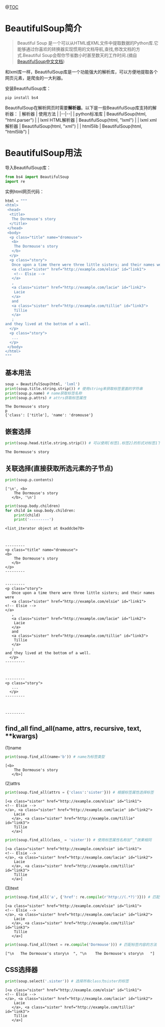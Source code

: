 ﻿@[TOC](目录)
# BeautifulSoup简介

> Beautiful Soup 是一个可以从HTML或XML文件中提取数据的Python库.它能够通过你喜欢的转换器实现惯用的文档导航,查找,修改文档的方式.Beautiful Soup会帮你节省数小时甚至数天的工作时间.(摘自[BeautifulSoup中文文档](https://beautifulsoup.readthedocs.io/zh_CN/v4.4.0/))

和lxml库一样，BeautifulSoup库是一个功能强大的解析库，可以方便地提取各个网页元素，是爬虫的一大利器。

安装BeautifulSoup库：

```python
pip install bs4
```
BeautifulSoup在解析网页时需要**解析器**。以下是一些BeautifulSoup库支持的解析器：
| 解析器 | 使用方法 |
|--|--|
| python标准库 | BeautifulSoup(html, "html.parser") |
| lxml HTML解析器 | BeautifulSoup(html, "lxml") | 
| lxml xml解析器 | BeautifulSoup(html, "xml") | 
| html5lib | BeautifulSoup(html, "html5lib") | 
# BeautifulSoup用法

导入BeautifulSoup库：
```python
from bs4 import BeautifulSoup
import re
```
实例html网页代码：

```python
html = """
<html>
 <head>
  <title>
   The Dormouse's story
  </title>
 </head>
 <body>
  <p class="title" name="dromouse">
   <b>
    The Dormouse's story
   </b>
  </p>
  <p class="story">
   Once upon a time there were three little sisters; and their names were
   <a class="sister" href="http://example.com/elsie" id="link1">
    <!-- Elsie -->
   </a>
   ,
   <a class="sister" href="http://example.com/lacie" id="link2">
    Lacie
   </a>
   and
   <a class="sister" href="http://example.com/tillie" id="link3">
    Tillie
   </a>
   ;
and they lived at the bottom of a well.
  </p>
  <p class="story">
   ...
  </p>
 </body>
</html>
"""
```

## 基本用法


```python
soup = BeautifulSoup(html, 'lxml')
print(soup.title.string.strip()) # 使用string来获取标签里面的字符串
print(soup.p.name) # name获取标签名称
print(soup.p.attrs) # attrs获取标签属性
```

    The Dormouse's story
    p
    {'class': ['title'], 'name': 'dromouse'}


## 嵌套选择


```python
print(soup.head.title.string.strip()) # 可以使用[标签1.标签2]的形式对标签1下一层节点进行选择
```

    The Dormouse's story


## 关联选择(直接获取所选元素的子节点)


```python
print(soup.p.contents)
```

    ['\n', <b>
        The Dormouse's story
       </b>, '\n']



```python
print(soup.body.children)
for child in soup.body.children:
    print(child)
    print('---------')
```

    <list_iterator object at 0xaddcbe70>



    ---------
    <p class="title" name="dromouse">
    <b>
        The Dormouse's story
       </b>
    </p>
    ---------


    ---------
    <p class="story">
       Once upon a time there were three little sisters; and their names were
       <a class="sister" href="http://example.com/elsie" id="link1">
    <!-- Elsie -->
    </a>
       ,
       <a class="sister" href="http://example.com/lacie" id="link2">
        Lacie
       </a>
       and
       <a class="sister" href="http://example.com/tillie" id="link3">
        Tillie
       </a>
       ;
    and they lived at the bottom of a well.
      </p>
    ---------



    ---------
    <p class="story">
       ...
      </p>
    ---------



    ---------


## find_all find_all(name, attrs, recursive, text, **kwargs)

(1)name


```python
print(soup.find_all(name='b')) # name为标签类型
```

    [<b>
        The Dormouse's story
       </b>]


(2)attrs


```python
print(soup.find_all(attrs = {'class':'sister'})) # 根据标签属性选择标签
```

    [<a class="sister" href="http://example.com/elsie" id="link1">
    <!-- Elsie -->
    </a>, <a class="sister" href="http://example.com/lacie" id="link2">
        Lacie
       </a>, <a class="sister" href="http://example.com/tillie" id="link3">
        Tillie
       </a>]



```python
print(soup.find_all(class_ = 'sister')) # 使用标签属性名称加“_”效果相同
```

    [<a class="sister" href="http://example.com/elsie" id="link1">
    <!-- Elsie -->
    </a>, <a class="sister" href="http://example.com/lacie" id="link2">
        Lacie
       </a>, <a class="sister" href="http://example.com/tillie" id="link3">
        Tillie
       </a>]


(3)text


```python
print(soup.find_all('a', {'href': re.compile(r'http://(.*?)')})) # 匹配标签属性的方法
```

    [<a class="sister" href="http://example.com/elsie" id="link1">
    <!-- Elsie -->
    </a>, <a class="sister" href="http://example.com/lacie" id="link2">
        Lacie
       </a>, <a class="sister" href="http://example.com/tillie" id="link3">
        Tillie
       </a>]



```python
print(soup.find_all(text = re.compile('Dormouse'))) # 匹配标签内容的方法
```

    ["\n   The Dormouse's story\n  ", "\n    The Dormouse's story\n   "]


## CSS选择器


```python
print(soup.select('.sister')) # 选择所有class为sister的标签
```

    [<a class="sister" href="http://example.com/elsie" id="link1">
    <!-- Elsie -->
    </a>, <a class="sister" href="http://example.com/lacie" id="link2">
        Lacie
       </a>, <a class="sister" href="http://example.com/tillie" id="link3">
        Tillie
       </a>]
